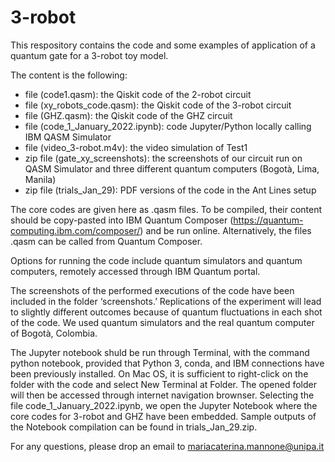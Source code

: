 # 3-robot

This respository contains the code and some examples of application of a quantum gate for a 3-robot toy model.

The content is the following:
- file (code1.qasm): the Qiskit code of the 2-robot circuit
- file (xy_robots_code.qasm): the Qiskit code of the 3-robot circuit
- file (GHZ.qasm): the Qiskit code of the GHZ circuit
- file (code_1_January_2022.ipynb): code Jupyter/Python locally calling IBM QASM Simulator
- file (video_3-robot.m4v): the video simulation of Test1
- zip file (gate_xy_screenshots): the screenshots of our circuit run on QASM Simulator and three different quantum computers (Bogotà, Lima, Manila)
- zip file (trials_Jan_29): PDF versions of the code in the Ant Lines setup

The core codes are given here as .qasm files. To be compiled, their content should be copy-pasted into IBM Quantum Composer (https://quantum-computing.ibm.com/composer/) and be run online. Alternatively, the files .qasm can be called from Quantum Composer.

Options for running the code include quantum simulators and quantum computers, remotely accessed through IBM Quantum portal.

The screenshots of the performed executions of the code have been included in the folder ‘screenshots.’ Replications of the experiment will lead to slightly different outcomes because of quantum fluctuations in each shot of the code. We used quantum simulators and the real quantum computer of Bogotà, Colombia.

The Jupyter notebook shuld be run through Terminal, with the command python notebook, provided that Python 3, conda, and IBM connections have been previously installed. On Mac OS, it is sufficient to right-click on the folder with the code and select New Terminal at Folder. The opened folder will then be accessed through internet navigation brownser. Selecting the file code_1_January_2022.ipynb, we open the Jupyter Notebook where the core codes for 3-robot and GHZ have been embedded. Sample outputs of the Notebook compilation can be found in trials_Jan_29.zip. 

For any questions, please drop an email to mariacaterina.mannone@unipa.it
